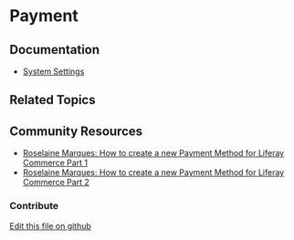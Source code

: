 # Payment

## Documentation

* [System Settings](https://learn.liferay.com/dxp/7.x/en/system-administration/system_settings.html)

## Related Topics

## Community Resources

* [Roselaine Marques: How to create a new Payment Method for Liferay Commerce Part 1](https://liferay.dev/blogs/-/blogs/how-to-create-a-new-payment-method-for-liferay-commerce-part-1)
* [Roselaine Marques: How to create a new Payment Method for Liferay Commerce Part 2](https://liferay.dev/blogs/-/blogs/how-to-create-a-new-payment-method-for-liferay-commerce-part-2)

### Contribute

[Edit this file on github](https://github.com/olafk/controlpanel-documentation-docs/blob/master/md/73en/com_liferay_configuration_admin_web_portlet_SystemSettingsPortlet/com.liferay.commerce.payment.method.paypal.internal.configuration.PayPalGroupServiceConfiguration.md)
